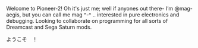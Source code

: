 Welcome to Pioneer-2! Oh it's just me; well if anyones out there-
I’m @mag-aegis, but you can call me mag ^-^ .. interested in pure electronics and debugging. 
Looking to collaborate on programming for all sorts of Dreamcast and Sega Saturn mods.

 ようこそ　！


<!---
Mag-Aegis/Mag-Aegis is a ✨ special ✨ repository because its `README.md` (this file) appears on your GitHub profile.
You can click the Preview link to take a look at your changes.
--->
